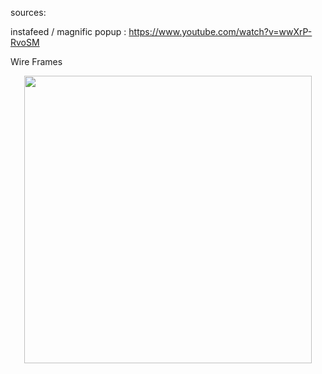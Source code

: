 sources:

instafeed / magnific popup :
https://www.youtube.com/watch?v=wwXrP-RvoSM

Wire Frames 
<p align="center">
  <img src="https://user-images.githubusercontent.com/42528266/50569456-8f89e300-0d1a-11e9-8a5b-b85b550dbb0f.png" width="460"/>
</p>
<p align="center">

</p>
<p align="center">

<p>
<!-- ![june-mockup-mainpage](https://user-images.githubusercontent.com/42528266/50569456-8f89e300-0d1a-11e9-8a5b-b85b550dbb0f.png)
  ![june-mockup-privatereadingspage](https://user-images.githubusercontent.com/42528266/50569461-a2041c80-0d1a-11e9-8219-1b2cbc8ed87a.png)
  ![june-mockup-faqpage](https://user-images.githubusercontent.com/42528266/50569471-c7912600-0d1a-11e9-967b-bc516e459a3c.png) -->
